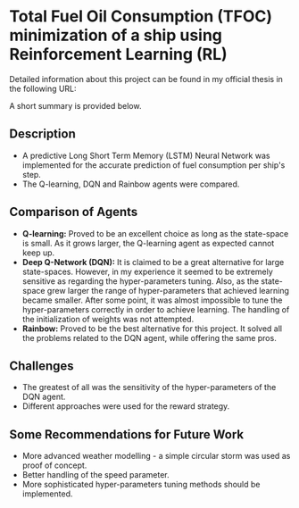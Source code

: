 # Total Fuel Oil Consumption (TFOC) minimization of a ship using Reinforcement Learning (RL)
Detailed information about this project can be found in my official thesis in the following URL: 

A short summary is provided below.

## Description
* A predictive Long Short Term Memory (LSTM) Neural Network was implemented for the accurate prediction of fuel consumption per ship's step. 
* The Q-learning, DQN and Rainbow agents were compared. 

## Comparison of Agents
* **Q-learning:** Proved to be an excellent choice as long as the state-space is small. As it grows larger, the Q-learning agent as expected cannot keep up. 
* **Deep Q-Network (DQN):** It is claimed to be a great alternative for large state-spaces. However, in my experience it seemed to be extremely sensitive as regarding the hyper-parameters tuning. Also, as the state-space grew larger the range of hyper-parameters that achieved learning became smaller. After some point, it was almost impossible to tune the hyper-parameters correctly in order to achieve learning. The handling of the initialization of weights was not attempted. 
* **Rainbow:** Proved to be the best alternative for this project. It solved all the problems related to the DQN agent, while offering the same pros. 

## Challenges
* The greatest of all was the sensitivity of the hyper-parameters of the DQN agent. 
* Different approaches were used for the reward strategy. 

## Some Recommendations for Future Work
* More advanced weather modelling - a simple circular storm was used as proof of concept. 
* Better handling of the speed parameter. 
* More sophisticated hyper-parameters tuning methods should be implemented. 
